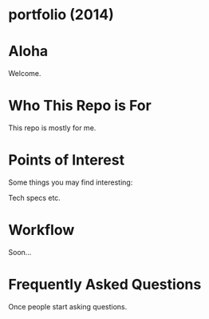 portfolio (2014)
=========

# Aloha
Welcome.

# Who This Repo is For
This repo is mostly for me.

# Points of Interest

Some things you may find interesting:

Tech specs etc.

# Workflow

Soon...

# Frequently Asked Questions

Once people start asking questions.